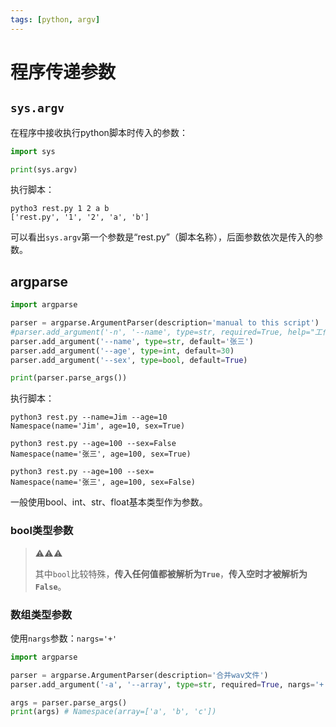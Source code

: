 ```yaml
---
tags: [python, argv]
---
```

# 程序传递参数

## `sys.argv`

在程序中接收执行python脚本时传入的参数：

```python
import sys

print(sys.argv)
```

执行脚本：

```shell
pytho3 rest.py 1 2 a b
['rest.py', '1', '2', 'a', 'b']
```

可以看出`sys.argv`第一个参数是“rest.py”（脚本名称），后面参数依次是传入的参数。

## argparse

```python
import argparse

parser = argparse.ArgumentParser(description='manual to this script')
#parser.add_argument('-n', '--name', type=str, required=True, help="工作文件夹标号，例如242")
parser.add_argument('--name', type=str, default='张三')
parser.add_argument('--age', type=int, default=30)
parser.add_argument('--sex', type=bool, default=True)

print(parser.parse_args())
```

执行脚本：

```shell
python3 rest.py --name=Jim --age=10
Namespace(name='Jim', age=10, sex=True)

python3 rest.py --age=100 --sex=False
Namespace(name='张三', age=100, sex=True)

python3 rest.py --age=100 --sex=
Namespace(name='张三', age=100, sex=False)
```

一般使用bool、int、str、float基本类型作为参数。

### bool类型参数

> ⚠️⚠️⚠️
> 
> 其中`bool`比较特殊，**传入任何值都被解析为`True`**，**传入空时才被解析为`False`**。

### 数组类型参数

使用`nargs`参数：`nargs='+'`

```python
import argparse

parser = argparse.ArgumentParser(description='合并wav文件')
parser.add_argument('-a', '--array', type=str, required=True, nargs='+', help="要合并的音频名字")

args = parser.parse_args()
print(args) # Namespace(array=['a', 'b', 'c'])
```
